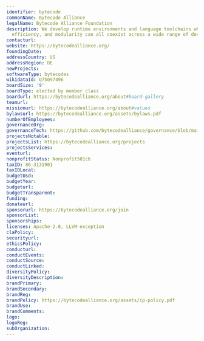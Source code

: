 ```yaml
---
identifier: bytecode
commonName: Bytecode Alliance
legalName: Bytecode Alliance Foundation
description: We develop runtime environments and language toolchains where security,
  efficiency, and modularity can all coexist across a wide range of devices and architectures
contacturl:
website: https://bytecodealliance.org/
foundingDate:
addressCountry: US
addressRegion: DE
newProjects:
softwareType: bytecodes
wikidataId: Q75097496
boardSize: '9'
boardType: elected by member class
boardurl: https://bytecodealliance.org/about#board-gallery
teamurl:
missionurl: https://bytecodealliance.org/about#values
bylawsurl: https://bytecodealliance.org/assets/bylaws.pdf
numberOfEmployees:
governanceOrg:
governanceTech: https://github.com/bytecodealliance/governance/blob/main/TSC/charter.md
projectsNotable:
projectsList: https://bytecodealliance.org/projects
projectsServices:
eventurl:
nonprofitStatus: Nonprofit501c6
taxID: 86-3131901
taxIDLocal:
budgetUsd:
budgetYear:
budgeturl:
budgetTransparent:
funding:
donateurl:
sponsorurl: https://bytecodealliance.org/join
sponsorList:
sponsorships:
licenses: Apache-2.0, LLVM-exception
claPolicy:
securityurl:
ethicsPolicy:
conducturl:
conductEvents:
conductSource:
conductLinked:
diversityPolicy:
diversityDescription:
brandPrimary:
brandSecondary:
brandReg:
brandPolicy: https://bytecodealliance.org/assets/ip-policy.pdf
brandUse:
brandComments:
logo:
logoReg:
subOrganization:
---
```


